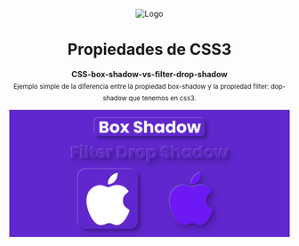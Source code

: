 <p align="center"><img src="https://raw.githubusercontent.com/TaynisRW/CSS-box-shadow-vs-filter-drop-shadow/master/img/favicon.ico" alt="Logo" width="150" height="150" />
</p>
<h1 align="center">Propiedades de CSS3</h1>
<p align="center"><b>CSS-box-shadow-vs-filter-drop-shadow</b></br>
<sub>Ejemplo simple de la diferencia entre la propiedad box-shadow y la propiedad filter: dop-shadow que tenemos en css3.</sub>
</p>

![Demo](https://raw.githubusercontent.com/TaynisRW/CSS-box-shadow-vs-filter-drop-shadow/master/img/DEMO.png "Demo")

